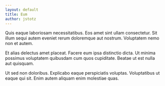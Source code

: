 ```yaml
---
layout: default
title: Eum
author: jstotz
---
```


Quis eaque laboriosam necessitatibus. Eos amet sint ullam consectetur. Sit illum sequi autem eveniet rerum doloremque aut nostrum. Voluptatem nemo non et autem.

Et alias delectus amet placeat. Facere eum ipsa distinctio dicta. Ut minima possimus voluptatem quibusdam cum quos cupiditate. Beatae ut est nulla aut quisquam.

Ut sed non doloribus. Explicabo eaque perspiciatis voluptas. Voluptatibus ut eaque qui sit. Enim autem aliquam enim molestiae quas.
